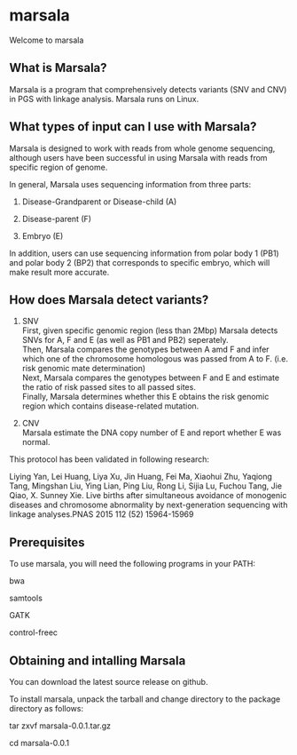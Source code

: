 # marsala
Welcome to marsala

## What is Marsala?
Marsala is a program that comprehensively detects variants (SNV and CNV) in PGS with linkage analysis. Marsala runs on Linux.

## What types of input can I use with Marsala?

Marsala is designed to work with reads from whole genome sequencing, although users have been successful in using Marsala with reads from specific region of genome.

In general, Marsala uses sequencing information from three parts:

1. Disease-Grandparent or Disease-child (A)

2. Disease-parent (F)

3. Embryo (E)

In addition, users can use sequencing information from polar body 1 (PB1) and polar body 2 (BP2) that corresponds to specific embryo, which will make result more accurate.

## How does Marsala detect variants?

1. SNV <br />
First, given specific genomic region (less than 2Mbp) Marsala detects SNVs for A, F and E (as well as PB1 and PB2) seperately. <br />
Then, Marsala compares the genotypes between A amd F and infer which one of the chromosome homologous was passed from A to F. (i.e. risk genomic mate determination) <br />
Next, Marsala compares the genotypes between F and E and estimate the ratio of risk passed sites to all passed sites. <br />
Finally, Marsala determines whether this E obtains the risk genomic region which contains disease-related mutation. <br />

2. CNV <br />
Marsala estimate the DNA copy number of E and report whether E was normal.

This protocol has been validated in following research: <br />

Liying Yan,  Lei Huang,  Liya Xu,  Jin Huang,  Fei Ma,  Xiaohui Zhu,  Yaqiong Tang,  Mingshan Liu, Ying Lian,  Ping Liu,  Rong Li,  Sijia Lu,  Fuchou Tang,  Jie Qiao,   X. Sunney Xie.  Live births after simultaneous avoidance of monogenic diseases and chromosome abnormality by next-generation sequencing with linkage analyses.PNAS 2015 112 (52) 15964-15969

## Prerequisites

To use marsala, you will need the following programs in your PATH:

bwa

samtools

GATK

control-freec

## Obtaining and intalling Marsala

You can download the latest source release on github.

To install marsala, unpack the tarball and change directory to the package directory as follows:

tar zxvf marsala-0.0.1.tar.gz

cd marsala-0.0.1


